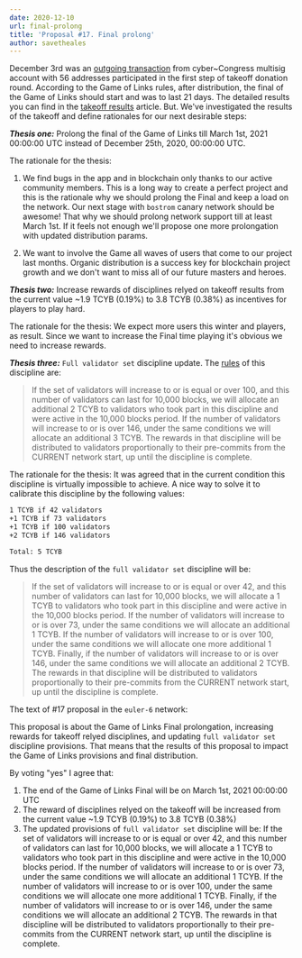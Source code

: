```yaml
---
date: 2020-12-10
url: final-prolong
title: 'Proposal #17. Final prolong'
author: savetheales
---
```


December 3rd was an [outgoing transaction](https://cyber.page/network/euler/tx/21E2702B7A2A9754CA3770EB69D3740513A6C3C3D9F71F922E37C25CB6F0DB57) from cyber\~Congress multisig account with 56 addresses participated in the first step of takeoff donation round. According to the Game of Links rules, after distribution, the final of the Game of Links should start and was to last 21 days. The detailed results you can find in the [takeoff results](https://cybercongress.ai/takeoff-results/) article. But. We've investigated the results of the takeoff and define rationales for our next desirable steps:

***Thesis one:***  Prolong the final of the Game of Links till March 1st, 2021 00:00:00 UTC instead of December 25th, 2020, 00:00:00 UTC.

The rationale for the thesis:

1. We find bugs in the app and in blockchain only thanks to our active community members. This is a long way to create a perfect project and this is the rationale why we should prolong the Final and keep a load on the network. Our next stage with `bostrom` canary network should be awesome! That why we should prolong network support till at least March 1st. If it feels not enough we'll propose one more prolongation with updated distribution params.

2. We want to involve the Game all waves of users that come to our project last months. Organic distribution is a success key for blockchain project growth and we don't want to miss all of our future masters and heroes.

***Thesis two:*** Increase rewards of disciplines relyed on takeoff results from the current value ~1.9 TCYB (0.19%) to 3.8 TCYB (0.38%) as incentives for players to play hard.

The rationale for the thesis: We expect more users this winter and players, as result. Since we want to increase the Final time playing it's obvious we need to increase rewards.

***Thesis three:*** `Full validator set` discipline update. The [rules](https://cybercongress.ai/game-of-links/) of this discipline are:

> If the set of validators will increase to or is equal or over 100, and this number of validators can last for 10,000 blocks, we will allocate an additional 2 TCYB to validators who took part in this discipline and were active in the 10,000 blocks period. If the number of validators will increase to or is over 146, under the same conditions we will allocate an additional 3 TCYB. The rewards in that discipline will be distributed to validators proportionally to their pre-commits from the CURRENT network start, up until the discipline is complete.

The rationale for the thesis: It was agreed that in the current condition this discipline is virtually impossible to achieve. A nice way to solve it to calibrate this discipline by the following values:

``` bash
1 TCYB if 42 validators
+1 TCYB if 73 validators
+1 TCYB if 100 validators
+2 TCYB if 146 validators

Total: 5 TCYB
```

Thus the description of the `full validator set` discipline will be:

> If the set of validators will increase to or is equal or over 42, and this number of validators can last for 10,000 blocks, we will allocate a 1 TCYB to validators who took part in this discipline and were active in the 10,000 blocks period. If the number of validators will increase to or is over 73, under the same conditions we will allocate an additional 1 TCYB. If the number of validators will increase to or is over 100, under the same conditions we will allocate one more additional 1 TCYB.  Finally, if the number of validators will increase to or is over 146, under the same conditions we will allocate an additional 2 TCYB. The rewards in that discipline will be distributed to validators proportionally to their pre-commits from the CURRENT network start, up until the discipline is complete.

The text of #17 proposal in the `euler-6` network:

This proposal is about the Game of Links Final prolongation, increasing rewards for takeoff relyed disciplines, and updating `full validator set` discipline provisions.
That means that the results of this proposal to impact the Game of Links provisions and final distribution.

By voting "yes" I agree that:

1. The end of the Game of Links Final will be on March 1st, 2021 00:00:00 UTC
2. The reward of disciplines relyed on the takeoff will be increased from the current value ~1.9 TCYB (0.19%) to 3.8 TCYB (0.38%)
3. The updated provisions of `full validator set` discipline will be:
If the set of validators will increase to or is equal or over 42, and this number of validators can last for 10,000 blocks, we will allocate a 1 TCYB to validators who took part in this discipline and were active in the 10,000 blocks period. If the number of validators will increase to or is over 73, under the same conditions we will allocate an additional 1 TCYB. If the number of validators will increase to or is over 100, under the same conditions we will allocate one more additional 1 TCYB.  Finally, if the number of validators will increase to or is over 146, under the same conditions we will allocate an additional 2 TCYB. The rewards in that discipline will be distributed to validators proportionally to their pre-commits from the CURRENT network start, up until the discipline is complete.
